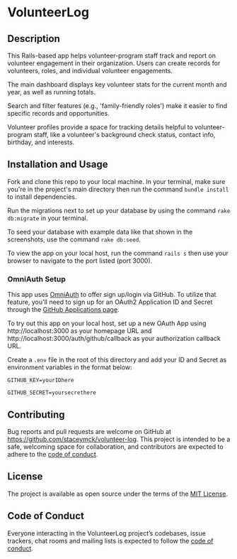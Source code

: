 # VolunteerLog

## Description

This Rails-based app helps volunteer-program staff track and report on volunteer engagement in their organization. Users can create records for volunteers, roles, and individual volunteer engagements. 

The main dashboard displays key volunteer stats for the current month and year, as well as running totals. 

Search and filter features (e.g., 'family-friendly roles') make it easier to find specific records and opportunities. 

Volunteer profiles provide a space for tracking details helpful to volunteer-program staff, like a volunteer's background check status, contact info, birthday, and interests. 

## Installation and Usage

Fork and clone this repo to your local machine. In your terminal, make sure you're in the project's main directory then run the command `bundle install` to install dependencies. 

Run the migrations next to set up your database by using the command `rake db:migrate` in your terminal.

To seed your database with example data like that shown in the screenshots, use the command `rake db:seed`.

To view the app on your local host, run the command `rails s` then use your browser to navigate to the port listed (port 3000).

### OmniAuth Setup

This app uses [OmniAuth](https://github.com/omniauth/omniauth-github) to offer sign up/login via GitHub. To utilize that feature, you'll need to sign up for an OAuth2 Application ID and Secret through the [GitHub Applications page](https://github.com/settings/applications).

To try out this app on your local host, set up a new OAuth App using http://localhost:3000 as your homepage URL and http://localhost:3000/auth/github/callback as your authorization callback URL.

Create a `.env` file in the root of this directory and add your ID and Secret as environment variables in the format below:

`GITHUB_KEY=yourIDhere`

`GITHUB_SECRET=yoursecrethere`

## Contributing

Bug reports and pull requests are welcome on GitHub at https://github.com/staceymck/volunteer-log. This project is intended to be a safe, welcoming space for collaboration, and contributors are expected to adhere to the [code of conduct](https://github.com/staceymck/volunteer-log/blob/main/CODE_OF_CONDUCT.md).

## License

The project is available as open source under the terms of the [MIT License](https://opensource.org/licenses/MIT).

## Code of Conduct

Everyone interacting in the VolunteerLog project’s codebases, issue trackers, chat rooms and mailing lists is expected to follow the [code of conduct](https://github.com/staceymck/volunteer-log/blob/main/CODE_OF_CONDUCT.md).
